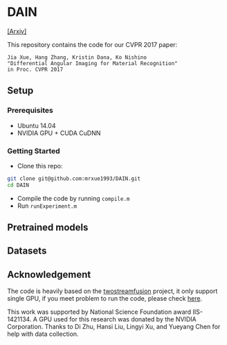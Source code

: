 # DAIN

[[Arxiv]](https://arxiv.org/abs/1612.02372)

This repository contains the code for our CVPR 2017 paper:

    Jia Xue, Hang Zhang, Kristin Dana, Ko Nishino
    "Differential Angular Imaging for Material Recognition"
    in Proc. CVPR 2017

## Setup

### Prerequisites

- Ubuntu 14.04
- NVIDIA GPU + CUDA CuDNN

### Getting Started

- Clone this repo:
```bash
git clone git@github.com:mrxue1993/DAIN.git
cd DAIN
```
- Compile the code by running ```compile.m```
- Run ```runExperiment.m```

## Pretrained models

## Datasets

## Acknowledgement

The code is heavily based on the [twostreamfusion](https://github.com/feichtenhofer/twostreamfusion) project, it only support single GPU, if you meet problem to run the code, please check [here](https://github.com/feichtenhofer/twostreamfusion/issues).

This work was supported by National Science Foundation award IIS-1421134. A GPU used for this research was donated by the NVIDIA Corporation. Thanks to Di Zhu, Hansi Liu, Lingyi Xu, and Yueyang Chen for help with data collection.
